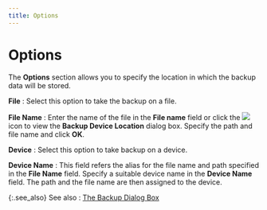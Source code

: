 ```yaml
---
title: Options
---
```


# Options


The **Options** section allows you  to specify the location in which the backup data will be stored.


**File**
: Select this option to take the backup on a file.


**File Name**
: Enter the name of the file in the **File 
 name** field or click the ![]({{site.utl_baseurl}}/img/utility_browse_button.gif) icon to view the **Backup Device Location**  dialog box. Specify the path and file name and click **OK**.


**Device**
: Select this option to take backup on a device.


**Device Name**
: This field refers the alias for the file name and  path specified in the **File Name**  field. Specify a suitable device name in the **Device 
 Name** field. The path and the file name are then assigned to the  device.


{:.see_also}
See also
: [The  Backup Dialog Box]({{site.utl_baseurl}}/db-utils/database-backup/backup-dialog-box/backup_dialog_box_housekeeping_utility_content.html)
